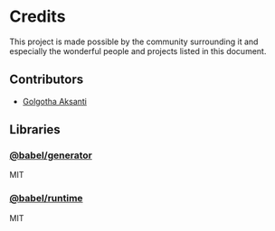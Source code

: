 <!-- This document was automatically generated through `credit-roll`. Please don't edit it directly. -->

# Credits

This project is made possible by the community surrounding it and especially the wonderful people and projects listed in this document.

## Contributors

  - [Golgotha Aksanti](https://github.com/golgothaaksanti)

## Libraries

### [@babel/generator](https://ghub.io/@babel/generator)

MIT

### [@babel/runtime](https://ghub.io/@babel/runtime)

MIT